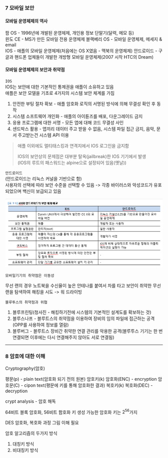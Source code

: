 ### 7 모바일 보안

#### 모바일 운영체제의 역사

팜 OS - 1996년에 개발된 운영체제, 개인용 정보 단말기(달력, 메모 등)<br>
윈도 CE - MS가 만든 모바일 전용 운영체제
블랙베리 OS - 모바일 운영체제, 메세지 & email<br>
IOS - 애플의 모바일 운영체제(처음에는 OS X였음 - 맥북의 운영체제)
안드로이드 - 구글과 핸드폰 업체들이 개발한 개방형 모바일 운영체제(2007 시작 HTC의 Dream)

#### 모바일 운영체제의 보안과 취약점

`IOS`<br>
IOS는 보안에 대한 기본적인 통제권을 애플이 소유하고 있음<br>
애플은 보안 모델을 기초로 4가지의 시스템 보안 체계를 가짐
1. 안전한 부팅 절차 확보 - 애플 암호화 로직의 서명된 방식에 의해 무결성 확인 후 동작
2. 시스템 소프트웨어 개인화 - 애플의 아이튠즈를 배포, 다운그레이드 금지
3. 응용 프로그램에 대한 서명 - 모든 앱에 대해 코드 무결성 사인
4. 샌드박스 활용 - 앱끼리 데이터 주고 받을 수 없음, 시스템 파일 접근 금지, 음악, 문서 주고받는건 시스템 API 이용

> 애플 이외에도 멀티태스킹과 연격지에서 IOS 로그인을 금지함
>
> IOS의 보안상의 문제점은 대부분 탈옥(jailbreak)한 IOS 기기에서 발생<br>
> (IOS의 루트의 패스워드는 alpine으로 설정되어 있음(옛날))<br>

`안드로이드`<br>
(안드로이드는 리눅스 커널을 기반으로 함)<br>
사용자의 선택에 따라 보안 수준을 선택할 수 있음 -> 각종 바이러스와 악성코드가 유포되었으며 백신이 보급되고 있음

![Alt text](image-13.png)

`모바일기기의 취약점은 이동성`

무선 랜의 경우 노트북을 수신율이 높은 안테나를 붙여서 차를 타고 보안이 취약한 무선 랜을 탐색하여 해킹을 시도 -> 워 드라이빙

`블루투스의 취약점과 위협`
1. 블루프린팅(청사진 - 해킹하기전에 시스템의 기본적인 설계도를 확보하는 것)
2. 블루스나프 - 블루트스의 취약점을 이용하여 장비의 임의 파일에 접근하는 공격(OPP를 사용하여 정보를 열람)
3. 블루버그 - 블루트스 장비간 취약한 연결 관리를 악용한 공격(블루투스 기기는 한 번 연결되면 이후에는 다시 연결해주지 않아도 서로 연결됨)

---

### 8 암호에 대한 이해

Cryptography(암호)

평문(p) - plain text(암호화 되기 전의 원본)
암호키(k)
암호화(ENC) - encryption
암호문(C) - cipon text(평문에 키를 통해 암호화한 결과)
복호키(k)
복호화(DEC) - decryption

crypt analysis - 암호 해독

64비트 블록 암호화, 56비트 함호화 키
생성 가능한 암호화 키는 $2^56$가지

DES 암호화, 복호화 과정 그림 이해 필요

암호 알고리즘의 두가지 방식
1. 대칭키 방식
2. 비대칭키 방식